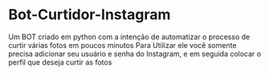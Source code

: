 # Bot-Curtidor-Instagram
Um BOT criado em python com a intenção de automatizar o processo de curtir várias fotos em poucos minutos
Para Utilizar ele você somente precisa adicionar seu usuário e senha do Instagram, e em seguida colocar o perfil que deseja curtir as fotos
